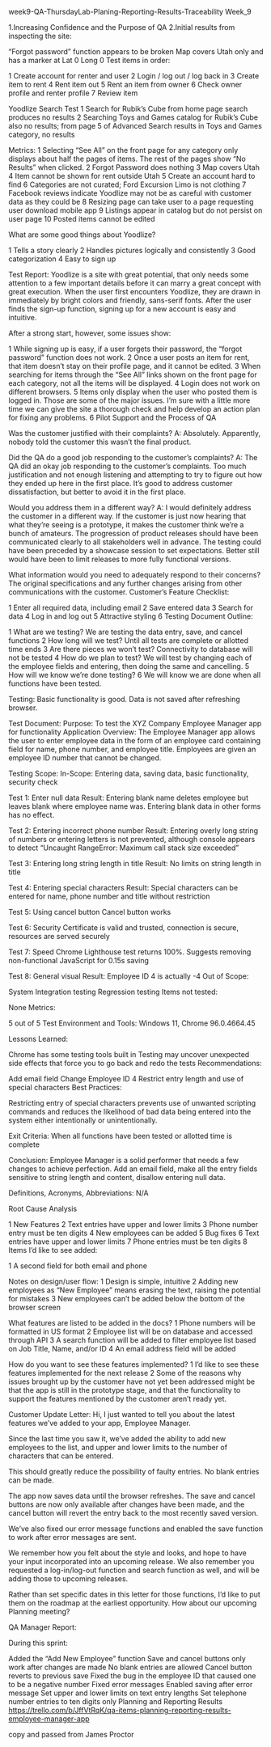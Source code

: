week9-QA-ThursdayLab-Planing-Reporting-Results-Traceability
Week_9

1.Increasing Confidence and the Purpose of QA 2.Initial results from inspecting the site:

“Forgot password” function appears to be broken Map covers Utah only and has a marker at Lat 0 Long 0 Test items in order:

1 Create account for renter and user 2 Login / log out / log back in 3 Create item to rent 4 Rent item out 5 Rent an item from owner 6 Check owner profile and renter profile 7 Review item

Yoodlize Search Test 1 Search for Rubik’s Cube from home page search produces no results 2 Searching Toys and Games catalog for Rubik’s Cube also no results; from page 5 of Advanced Search results in Toys and Games category, no results

Metrics: 1 Selecting “See All” on the front page for any category only displays about half the pages of items. The rest of the pages show “No Results” when clicked. 2 Forgot Password does nothing 3 Map covers Utah 4 Item cannot be shown for rent outside Utah 5 Create an account hard to find 6 Categories are not curated; Ford Excursion Limo is not clothing 7 Facebook reviews indicate Yoodlize may not be as careful with customer data as they could be 8 Resizing page can take user to a page requesting user download mobile app 9 Listings appear in catalog but do not persist on user page 10 Posted items cannot be edited

What are some good things about Yoodlize?

1 Tells a story clearly 2 Handles pictures logically and consistently 3 Good categorization 4 Easy to sign up

Test Report: Yoodlize is a site with great potential, that only needs some attention to a few important details before it can marry a great concept with great execution. When the user first encounters Yoodlize, they are drawn in immediately by bright colors and friendly, sans-serif fonts. After the user finds the sign-up function, signing up for a new account is easy and intuitive.

After a strong start, however, some issues show:

1 While signing up is easy, if a user forgets their password, the “forgot password” function does not work. 2 Once a user posts an item for rent, that item doesn’t stay on their profile page, and it cannot be edited. 3 When searching for items through the “See All” links shown on the front page for each category, not all the items will be displayed. 4 Login does not work on different browsers. 5 Items only display when the user who posted them is logged in. Those are some of the major issues. I’m sure with a little more time we can give the site a thorough check and help develop an action plan for fixing any problems. 6 Pilot Support and the Process of QA

Was the customer justified with their complaints? A: Absolutely. Apparently, nobody told the customer this wasn’t the final product.

Did the QA do a good job responding to the customer’s complaints? A: The QA did an okay job responding to the customer’s complaints. Too much justification and not enough listening and attempting to try to figure out how they ended up here in the first place. It’s good to address customer dissatisfaction, but better to avoid it in the first place.

Would you address them in a different way? A: I would definitely address the customer in a different way. If the customer is just now hearing that what they’re seeing is a prototype, it makes the customer think we’re a bunch of amateurs. The progression of product releases should have been communicated clearly to all stakeholders well in advance. The testing could have been preceded by a showcase session to set expectations. Better still would have been to limit releases to more fully functional versions.

What information would you need to adequately respond to their concerns? The original specifications and any further changes arising from other communications with the customer. Customer’s Feature Checklist:

1 Enter all required data, including email 2 Save entered data 3 Search for data 4 Log in and log out 5 Attractive styling 6 Testing Document Outline:

1 What are we testing? We are testing the data entry, save, and cancel functions 2 How long will we test? Until all tests are complete or allotted time ends 3 Are there pieces we won’t test? Connectivity to database will not be tested 4 How do we plan to test? We will test by changing each of the employee fields and entering, then doing the same and cancelling. 5 How will we know we’re done testing? 6 We will know we are done when all functions have been tested.

Testing: Basic functionality is good. Data is not saved after refreshing browser.

Test Document: Purpose: To test the XYZ Company Employee Manager app for functionality Application Overview: The Employee Manager app allows the user to enter employee data in the form of an employee card containing field for name, phone number, and employee title. Employees are given an employee ID number that cannot be changed.

Testing Scope: In-Scope: Entering data, saving data, basic functionality, security check

Test 1: Enter null data Result: Entering blank name deletes employee but leaves blank where employee name was. Entering blank data in other forms has no effect.

Test 2: Entering incorrect phone number Result: Entering overly long string of numbers or entering letters is not prevented, although console appears to detect “Uncaught RangeError: Maximum call stack size exceeded”

Test 3: Entering long string length in title Result: No limits on string length in title

Test 4: Entering special characters Result: Special characters can be entered for name, phone number and title without restriction

Test 5: Using cancel button Cancel button works

Test 6: Security Certificate is valid and trusted, connection is secure, resources are served securely

Test 7: Speed Chrome Lighthouse test returns 100%. Suggests removing non-functional JavaScript for 0.15s saving

Test 8: General visual Result: Employee ID 4 is actually -4 Out of Scope:

System Integration testing Regression testing Items not tested:

None Metrics:

5 out of 5 Test Environment and Tools: Windows 11, Chrome 96.0.4664.45

Lessons Learned:

Chrome has some testing tools built in Testing may uncover unexpected side effects that force you to go back and redo the tests Recommendations:

Add email field Change Employee ID 4 Restrict entry length and use of special characters Best Practices:

Restricting entry of special characters prevents use of unwanted scripting commands and reduces the likelihood of bad data being entered into the system either intentionally or unintentionally.

Exit Criteria: When all functions have been tested or allotted time is complete

Conclusion: Employee Manager is a solid performer that needs a few changes to achieve perfection. Add an email field, make all the entry fields sensitive to string length and content, disallow entering null data.

Definitions, Acronyms, Abbreviations: N/A

Root Cause Analysis

1 New Features 2 Text entries have upper and lower limits 3 Phone number entry must be ten digits 4 New employees can be added 5 Bug fixes 6 Text entries have upper and lower limits 7 Phone entries must be ten digits 8 Items I’d like to see added:

1 A second field for both email and phone

Notes on design/user flow: 1 Design is simple, intuitive 2 Adding new employees as “New Employee” means erasing the text, raising the potential for mistakes 3 New employees can’t be added below the bottom of the browser screen

What features are listed to be added in the docs? 1 Phone numbers will be formatted in US format 2 Employee list will be on database and accessed through API 3 A search function will be added to filter employee list based on Job Title, Name, and/or ID 4 An email address field will be added

How do you want to see these features implemented? 1 I’d like to see these features implemented for the next release 2 Some of the reasons why issues brought up by the customer have not yet been addressed might be that the app is still in the prototype stage, and that the functionality to support the features mentioned by the customer aren’t ready yet.

Customer Update Letter: Hi, I just wanted to tell you about the latest features we’ve added to your app, Employee Manager.

Since the last time you saw it, we’ve added the ability to add new employees to the list, and upper and lower limits to the number of characters that can be entered.

This should greatly reduce the possibility of faulty entries. No blank entries can be made.

The app now saves data until the browser refreshes. The save and cancel buttons are now only available after changes have been made, and the cancel button will revert the entry back to the most recently saved version.

We’ve also fixed our error message functions and enabled the save function to work after error messages are sent.

We remember how you felt about the style and looks, and hope to have your input incorporated into an upcoming release. We also remember you requested a log-in/log-out function and search function as well, and will be adding those to upcoming releases.

Rather than set specific dates in this letter for those functions, I’d like to put them on the roadmap at the earliest opportunity. How about our upcoming Planning meeting?

QA Manager Report:

During this sprint:

Added the “Add New Employee” function Save and cancel buttons only work after changes are made No blank entries are allowed Cancel button reverts to previous save Fixed the bug in the employee ID that caused one to be a negative number Fixed error messages Enabled saving after error message Set upper and lower limits on text entry lengths Set telephone number entries to ten digits only Planning and Reporting Results https://trello.com/b/JffVtRqK/qa-items-planning-reporting-results-employee-manager-app

copy and passed from James Proctor
